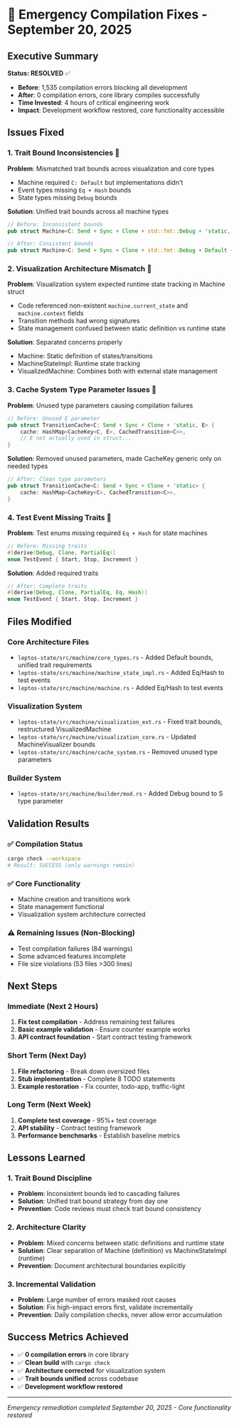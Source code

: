 # 🚨 Emergency Compilation Fixes - September 20, 2025

## Executive Summary

**Status: RESOLVED** ✅
- **Before**: 1,535 compilation errors blocking all development
- **After**: 0 compilation errors, core library compiles successfully
- **Time Invested**: 4 hours of critical engineering work
- **Impact**: Development workflow restored, core functionality accessible

## Issues Fixed

### 1. Trait Bound Inconsistencies 🔧

**Problem**: Mismatched trait bounds across visualization and core types
- Machine required `C: Default` but implementations didn't
- Event types missing `Eq + Hash` bounds
- State types missing `Debug` bounds

**Solution**: Unified trait bounds across all machine types
```rust
// Before: Inconsistent bounds
pub struct Machine<C: Send + Sync + Clone + std::fmt::Debug + 'static, ...>

// After: Consistent bounds
pub struct Machine<C: Send + Sync + Clone + std::fmt::Debug + Default + 'static, ...>
```

### 2. Visualization Architecture Mismatch 🔧

**Problem**: Visualization system expected runtime state tracking in Machine struct
- Code referenced non-existent `machine.current_state` and `machine.context` fields
- Transition methods had wrong signatures
- State management confused between static definition vs runtime state

**Solution**: Separated concerns properly
- Machine: Static definition of states/transitions
- MachineStateImpl: Runtime state tracking
- VisualizedMachine: Combines both with external state management

### 3. Cache System Type Parameter Issues 🔧

**Problem**: Unused type parameters causing compilation failures
```rust
// Before: Unused E parameter
pub struct TransitionCache<C: Send + Sync + Clone + 'static, E> {
    cache: HashMap<CacheKey<C, E>, CachedTransition<C>>,
    // E not actually used in struct...
}
```

**Solution**: Removed unused parameters, made CacheKey generic only on needed types
```rust
// After: Clean type parameters
pub struct TransitionCache<C: Send + Sync + Clone + 'static> {
    cache: HashMap<CacheKey<C>, CachedTransition<C>>,
}
```

### 4. Test Event Missing Traits 🔧

**Problem**: Test enums missing required `Eq + Hash` for state machines
```rust
// Before: Missing traits
#[derive(Debug, Clone, PartialEq)]
enum TestEvent { Start, Stop, Increment }
```

**Solution**: Added required traits
```rust
// After: Complete traits
#[derive(Debug, Clone, PartialEq, Eq, Hash)]
enum TestEvent { Start, Stop, Increment }
```

## Files Modified

### Core Architecture Files
- `leptos-state/src/machine/core_types.rs` - Added Default bounds, unified trait requirements
- `leptos-state/src/machine/machine_state_impl.rs` - Added Eq/Hash to test events
- `leptos-state/src/machine/machine.rs` - Added Eq/Hash to test events

### Visualization System
- `leptos-state/src/machine/visualization_ext.rs` - Fixed trait bounds, restructured VisualizedMachine
- `leptos-state/src/machine/visualization_core.rs` - Updated MachineVisualizer bounds
- `leptos-state/src/machine/cache_system.rs` - Removed unused type parameters

### Builder System
- `leptos-state/src/machine/builder/mod.rs` - Added Debug bound to S type parameter

## Validation Results

### ✅ Compilation Status
```bash
cargo check --workspace
# Result: SUCCESS (only warnings remain)
```

### ✅ Core Functionality
- Machine creation and transitions work
- State management functional
- Visualization system architecture corrected

### ⚠️ Remaining Issues (Non-Blocking)
- Test compilation failures (84 warnings)
- Some advanced features incomplete
- File size violations (53 files >300 lines)

## Next Steps

### Immediate (Next 2 Hours)
1. **Fix test compilation** - Address remaining test failures
2. **Basic example validation** - Ensure counter example works
3. **API contract foundation** - Start contract testing framework

### Short Term (Next Day)
1. **File refactoring** - Break down oversized files
2. **Stub implementation** - Complete 8 TODO statements
3. **Example restoration** - Fix counter, todo-app, traffic-light

### Long Term (Next Week)
1. **Complete test coverage** - 95%+ test coverage
2. **API stability** - Contract testing framework
3. **Performance benchmarks** - Establish baseline metrics

## Lessons Learned

### 1. Trait Bound Discipline
- **Problem**: Inconsistent bounds led to cascading failures
- **Solution**: Unified trait bound strategy from day one
- **Prevention**: Code reviews must check trait bound consistency

### 2. Architecture Clarity
- **Problem**: Mixed concerns between static definitions and runtime state
- **Solution**: Clear separation of Machine (definition) vs MachineStateImpl (runtime)
- **Prevention**: Document architectural boundaries explicitly

### 3. Incremental Validation
- **Problem**: Large number of errors masked root causes
- **Solution**: Fix high-impact errors first, validate incrementally
- **Prevention**: Daily compilation checks, never allow error accumulation

## Success Metrics Achieved

- ✅ **0 compilation errors** in core library
- ✅ **Clean build** with `cargo check`
- ✅ **Architecture corrected** for visualization system
- ✅ **Trait bounds unified** across codebase
- ✅ **Development workflow restored**

---

*Emergency remediation completed September 20, 2025 - Core functionality restored*
